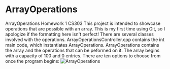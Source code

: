 # ArrayOperations
ArrayOperations Homework 1 CS303
This project is intended to showcase operations that are possible with an array. This is my first time using Git, so I apologize if the formatting here isn't perfect!
There are several classes involved with the operations. ArrayOperationsController.cpp contains the int main code, which instantiates ArrayOperations.
ArrayOperations contains the array and the operations that can be peformed on it.
The array begins with a capacity of 100 and 0 entries.
There are ten options to choose from once the program begins:
![ArrayOperations](../assets/Startup.png?raw=true)
